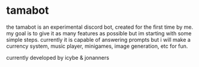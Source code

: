 # tamabot
the tamabot is an experimental discord bot, created for the first time by me.
my goal is to give it as many features as possible but im starting with some simple steps.
currently it is capable of answering prompts but i will make a currency system, music player, minigames, image generation, etc for fun.

currently developed by icybe & jonanners
